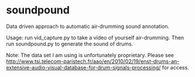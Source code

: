 soundpound
==========

Data driven approach to automatic air-drumming sound annotation.

Usage: run vid_capture.py to take a video of yourself air-drumming. Then run soundpound.py to generate the sound of drums.

Note: The data set I am using is unfortunately proprietary. Please see http://www.tsi.telecom-paristech.fr/aao/en/2010/02/19/enst-drums-an-extensive-audio-visual-database-for-drum-signals-processing/ for access.